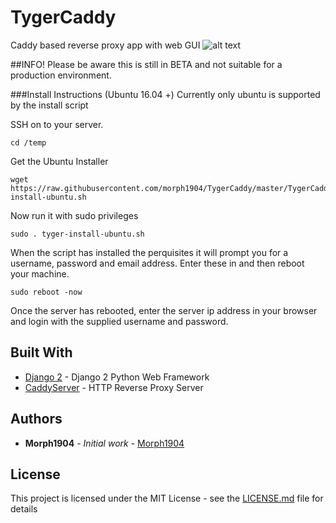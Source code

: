 # TygerCaddy
Caddy based reverse proxy app with web GUI
![alt text](https://github.com/morph1904/TygerCaddy/raw/master/TygerCaddy/assets/img/screenshot.png)



##INFO!
Please be aware this is still in BETA and not suitable for a production environment. 

###Install Instructions (Ubuntu 16.04 +)
Currently only ubuntu is supported by the install script


SSH on to your server. 

```
cd /temp
```
Get the Ubuntu Installer

```
wget https://raw.githubusercontent.com/morph1904/TygerCaddy/master/TygerCaddy/tyger-install-ubuntu.sh
```
Now run it with sudo privileges

```
sudo . tyger-install-ubuntu.sh
```

When the script has installed the perquisites it will prompt you for a username, password and email address. Enter these in and then reboot your machine. 

```
sudo reboot -now
```
Once the server has rebooted, enter the server ip address in your browser and login with the supplied username and password. 


## Built With

* [Django 2](https://docs.djangoproject.com/en/2.0/) - Django 2 Python Web Framework
* [CaddyServer](https://caddyserver.com/) - HTTP Reverse Proxy Server

## Authors

* **Morph1904** - *Initial work* - [Morph1904](https://github.com/morph1904)

## License

This project is licensed under the MIT License - see the [LICENSE.md](LICENSE.md) file for details
